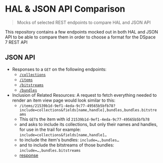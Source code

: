# HAL & JSON API Comparison
> Mocks of selected REST endpoints to compare HAL and JSON API

This repository contains a few endpoints mocked out in both HAL and JSON API to be able to compare them in order to choose a format for the DSpace 7 REST API


## JSON API
- Responses to a `GET` on the following endpoints: 
	- [`/collections`](json-api/json-api-collections.json)
	- [`/items`](json-api/json-api-items.json)
	- [`/bitstreams`](json-api/json-api-bitstreams.json)
	- [`/bundles`](json-api/json-api-bundles.json)
- Inclusion of Related Resources: A request to fetch everything needed to render an item view page would look similar to this:
	- `/items/21539b1d-9ef1-4eda-9c77-49565b5bfb78?include=collections&fields[name,handle],bundles,bundles.bitstreams`
	- This `GET`s the item with id `21539b1d-9ef1-4eda-9c77-49565b5bfb78` 
	- and asks to include its collections, but only their names and handles, for use in the trail for example:  `include=collections&fields[name,handle]…`
	- to include the item's bundles: `include=…,bundles…`
	- and to include the bitstreams of those bundles: `include=…,bundles.bitstreams`
	- [response](json-api/json-api-items-included.json)


